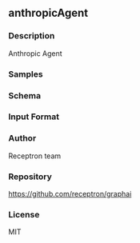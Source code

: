 ## anthropicAgent

### Description

Anthropic Agent

### Samples



### Schema



### Input Format



### Author

Receptron team

### Repository

https://github.com/receptron/graphai


### License

MIT

